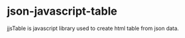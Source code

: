 json-javascript-table
=====================

jjsTable is javascript library used to create html table from json data.
